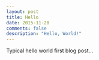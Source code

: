 ```yaml
---
layout: post
title: Hello
date: 2015-11-20
comments: false
description: "Hello, World!"
---
```


Typical hello world first blog post...
